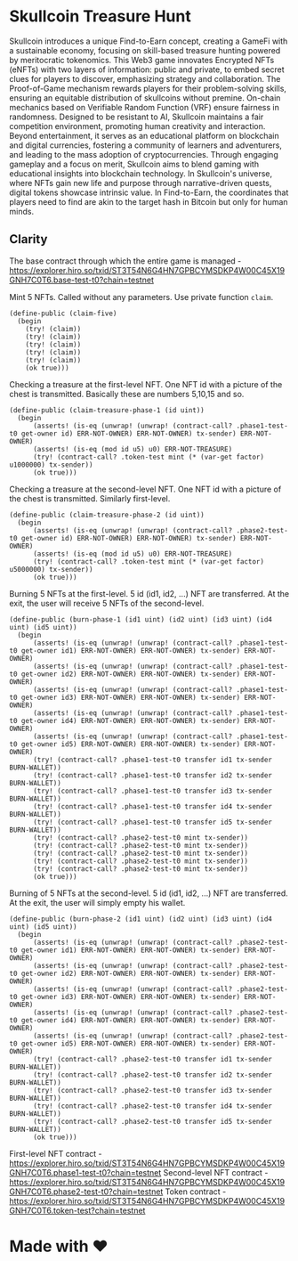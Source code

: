 # Skullcoin Treasure Hunt

Skullcoin introduces a unique Find-to-Earn concept, creating a GameFi with a sustainable economy, focusing on skill-based treasure hunting powered by meritocratic tokenomics.
This Web3 game innovates Encrypted NFTs (eNFTs) with two layers of information: public and private, to embed secret clues for players to discover, emphasizing strategy and collaboration.
The Proof-of-Game mechanism rewards players for their problem-solving skills, ensuring an equitable distribution of skullcoins without premine. On-chain mechanics based on Verifiable Random Function (VRF) ensure fairness in randomness. Designed to be resistant to AI, Skullcoin maintains a fair competition environment, promoting human creativity and interaction.
Beyond entertainment, it serves as an educational platform on blockchain and digital currencies, fostering a community of learners and adventurers, and leading to the mass adoption of cryptocurrencies. Through engaging gameplay and a focus on merit, Skullcoin aims to blend gaming with educational insights into blockchain technology.
In Skullcoin's universe, where NFTs gain new life and purpose through narrative-driven quests, digital tokens showcase intrinsic value. In Find-to-Earn, the coordinates that players need to find are akin to the target hash in Bitcoin but only for human minds.

## Clarity

The base contract through which the entire game is managed - https://explorer.hiro.so/txid/ST3T54N6G4HN7GPBCYMSDKP4W00C45X19GNH7C0T6.base-test-t0?chain=testnet

Mint 5 NFTs. Called without any parameters. Use private function `claim`.
```
(define-public (claim-five)
  (begin
    (try! (claim))
    (try! (claim))
    (try! (claim))
    (try! (claim))
    (try! (claim))
    (ok true)))
```

Checking a treasure at the first-level NFT. One NFT id with a picture of the chest is transmitted. Basically these are numbers 5,10,15 and so.
```
(define-public (claim-treasure-phase-1 (id uint))
  (begin
      (asserts! (is-eq (unwrap! (unwrap! (contract-call? .phase1-test-t0 get-owner id) ERR-NOT-OWNER) ERR-NOT-OWNER) tx-sender) ERR-NOT-OWNER)
      (asserts! (is-eq (mod id u5) u0) ERR-NOT-TREASURE)
      (try! (contract-call? .token-test mint (* (var-get factor) u1000000) tx-sender))
      (ok true)))
```

Checking a treasure at the second-level NFT. One NFT id with a picture of the chest is transmitted. Similarly first-level.
```
(define-public (claim-treasure-phase-2 (id uint))
  (begin
      (asserts! (is-eq (unwrap! (unwrap! (contract-call? .phase2-test-t0 get-owner id) ERR-NOT-OWNER) ERR-NOT-OWNER) tx-sender) ERR-NOT-OWNER)
      (asserts! (is-eq (mod id u5) u0) ERR-NOT-TREASURE)
      (try! (contract-call? .token-test mint (* (var-get factor) u5000000) tx-sender))
      (ok true)))
```


Burning 5 NFTs at the first-level. 5 id (id1, id2, ...) NFT are transferred. At the exit, the user will receive 5 NFTs of the second-level.
```
(define-public (burn-phase-1 (id1 uint) (id2 uint) (id3 uint) (id4 uint) (id5 uint))
  (begin
      (asserts! (is-eq (unwrap! (unwrap! (contract-call? .phase1-test-t0 get-owner id1) ERR-NOT-OWNER) ERR-NOT-OWNER) tx-sender) ERR-NOT-OWNER)
      (asserts! (is-eq (unwrap! (unwrap! (contract-call? .phase1-test-t0 get-owner id2) ERR-NOT-OWNER) ERR-NOT-OWNER) tx-sender) ERR-NOT-OWNER)
      (asserts! (is-eq (unwrap! (unwrap! (contract-call? .phase1-test-t0 get-owner id3) ERR-NOT-OWNER) ERR-NOT-OWNER) tx-sender) ERR-NOT-OWNER)
      (asserts! (is-eq (unwrap! (unwrap! (contract-call? .phase1-test-t0 get-owner id4) ERR-NOT-OWNER) ERR-NOT-OWNER) tx-sender) ERR-NOT-OWNER)
      (asserts! (is-eq (unwrap! (unwrap! (contract-call? .phase1-test-t0 get-owner id5) ERR-NOT-OWNER) ERR-NOT-OWNER) tx-sender) ERR-NOT-OWNER)
      (try! (contract-call? .phase1-test-t0 transfer id1 tx-sender BURN-WALLET))
      (try! (contract-call? .phase1-test-t0 transfer id2 tx-sender BURN-WALLET))
      (try! (contract-call? .phase1-test-t0 transfer id3 tx-sender BURN-WALLET))
      (try! (contract-call? .phase1-test-t0 transfer id4 tx-sender BURN-WALLET))
      (try! (contract-call? .phase1-test-t0 transfer id5 tx-sender BURN-WALLET))
      (try! (contract-call? .phase2-test-t0 mint tx-sender))
      (try! (contract-call? .phase2-test-t0 mint tx-sender))
      (try! (contract-call? .phase2-test-t0 mint tx-sender))
      (try! (contract-call? .phase2-test-t0 mint tx-sender))
      (try! (contract-call? .phase2-test-t0 mint tx-sender))
      (ok true)))
```

Burning of 5 NFTs at the second-level. 5 id (id1, id2, ...) NFT are transferred. At the exit, the user will simply empty his wallet.
```
(define-public (burn-phase-2 (id1 uint) (id2 uint) (id3 uint) (id4 uint) (id5 uint))
  (begin
      (asserts! (is-eq (unwrap! (unwrap! (contract-call? .phase2-test-t0 get-owner id1) ERR-NOT-OWNER) ERR-NOT-OWNER) tx-sender) ERR-NOT-OWNER)
      (asserts! (is-eq (unwrap! (unwrap! (contract-call? .phase2-test-t0 get-owner id2) ERR-NOT-OWNER) ERR-NOT-OWNER) tx-sender) ERR-NOT-OWNER)
      (asserts! (is-eq (unwrap! (unwrap! (contract-call? .phase2-test-t0 get-owner id3) ERR-NOT-OWNER) ERR-NOT-OWNER) tx-sender) ERR-NOT-OWNER)
      (asserts! (is-eq (unwrap! (unwrap! (contract-call? .phase2-test-t0 get-owner id4) ERR-NOT-OWNER) ERR-NOT-OWNER) tx-sender) ERR-NOT-OWNER)
      (asserts! (is-eq (unwrap! (unwrap! (contract-call? .phase2-test-t0 get-owner id5) ERR-NOT-OWNER) ERR-NOT-OWNER) tx-sender) ERR-NOT-OWNER)
      (try! (contract-call? .phase2-test-t0 transfer id1 tx-sender BURN-WALLET))
      (try! (contract-call? .phase2-test-t0 transfer id2 tx-sender BURN-WALLET))
      (try! (contract-call? .phase2-test-t0 transfer id3 tx-sender BURN-WALLET))
      (try! (contract-call? .phase2-test-t0 transfer id4 tx-sender BURN-WALLET))
      (try! (contract-call? .phase2-test-t0 transfer id5 tx-sender BURN-WALLET))
      (ok true)))
```

First-level NFT contract - https://explorer.hiro.so/txid/ST3T54N6G4HN7GPBCYMSDKP4W00C45X19GNH7C0T6.phase1-test-t0?chain=testnet
Second-level NFT contract - https://explorer.hiro.so/txid/ST3T54N6G4HN7GPBCYMSDKP4W00C45X19GNH7C0T6.phase2-test-t0?chain=testnet
Token contract - https://explorer.hiro.so/txid/ST3T54N6G4HN7GPBCYMSDKP4W00C45X19GNH7C0T6.token-test?chain=testnet

# Made with :heart: